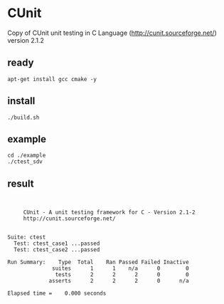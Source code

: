 # CUnit

Copy of CUnit unit testing in C Language (http://cunit.sourceforge.net/) version 2.1.2

## ready

```
apt-get install gcc cmake -y
```

## install

```
./build.sh
```

## example

```
cd ./example
./ctest_sdv
```

## result

```


     CUnit - A unit testing framework for C - Version 2.1-2
     http://cunit.sourceforge.net/


Suite: ctest
  Test: ctest_case1 ...passed
  Test: ctest_case2 ...passed

Run Summary:    Type  Total    Ran Passed Failed Inactive
              suites      1      1    n/a      0        0
               tests      2      2      2      0        0
             asserts      2      2      2      0      n/a

Elapsed time =    0.000 seconds
```
